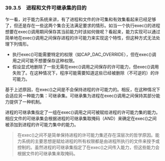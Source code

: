 ### 39.3.5　进程和文件可继承集的目的

乍一看，对于能力系统来讲，有了进程和文件的许可集和有效集看起来已经足够了，但还是存在一些这两个集合无法满足要求的情形。如当一个执行exec()的进程想要在exec()调用期间保存其当前能力时该如何做呢？看起来，能力实现可以通过简单地在exec()调用之间保存进程的许可能力来实现这个特性，但这种方式无法处理下列情形。

+ 执行exec()可能需要特定的权限（如CAP_DAC_OVERRIDE），但在exec()调用之间可能不想要保存这种权限。
+ 假设显式地删除了一些无需在exec()调用之间保存的许可能力，但exec()调用失败了。在这种情况下，程序可能需要知道这些已经被删除（不可逆的）的许可能力。

基于上述原因，在exec()之间是不会保持进程的许可能力的。相反，在这种情况下会适应另一种能力集：可继承集。可继承集为进程在exec()调用之间保持其部分能力提供了一种机制。

进程的可继承集指定了一组在exec()调用之间可被赋给进程的许可能力集的能力。相应文件的可继承集会根据进程的可继承集取掩码（AND）来确定在exec()之间被添加到进程的许可能力集中的能力。

> 在exec()之间不是简单保持进程的许可能力集还存在深层次的哲学原因。能力系统的主要思想是赋给进程的所有权限都是由进程所执行的文件来授予或控制的。虽然进程的可继承集指定了在exec()之间传入能力，但这些能力会根据文件的可继承集来取掩码。

